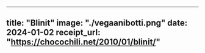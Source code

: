 
---
title: "Blinit"
image: "./vegaanibotti.png"
date: 2024-01-02
receipt_url: "https://chocochili.net/2010/01/blinit/"
---
